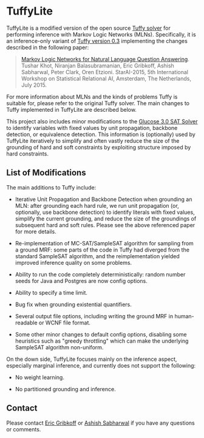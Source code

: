 # TuffyLite

TuffyLite is a modified version of the open source [Tuffy solver](http://hazy.cs.wisc.edu/hazy/tuffy) for performing inference with Markov Logic Networks (MLNs). Specifically, it is an inference-only variant of [Tuffy version 0.3](http://hazy.cs.wisc.edu/hazy/tuffy/download/tuffy-src-0.3-mar2014.zip) implementing the changes described in the following paper:

> [Markov Logic Networks for Natural Language Question Answering](http://arxiv.org/abs/1507.03045). Tushar Khot, Niranjan Balasubramanian, Eric Gribkoff, Ashish Sabharwal, Peter Clark, Oren Etzioni. StarAI-2015, 5th International Workshop on Statistical Relational AI, Amsterdam, The Netherlands, July 2015.

For more information about MLNs and the kinds of problems Tuffy is suitable for, please refer to the original Tuffy solver. The main changes to Tuffy implemented in TuffyLite are described below.

This project also includes minor modifications to the [Glucose 3.0 SAT Solver](http://www.labri.fr/perso/lsimon/glucose) to identify variables with fixed values by unit propagation, backbone detection, or equivalence detection. This information is (optionally) used by TuffyLite iteratively to simplify and often vastly reduce the size of the grounding of hard and soft constraints by exploiting structure imposed by hard constraints.


## List of Modifications

The main additions to Tuffy include:

* Iterative Unit Propagation and Backbone Detection when grounding an MLN: after grounding each hard rule, we run unit propagation (or, optionally, use backbone detection) to identify literals with fixed values, simplify the current grounding, and reduce the size of the groundings of subsequent hard and soft rules. Please see the above referenced paper for more details.

* Re-implementation of MC-SAT/SampleSAT algorithm for sampling from a ground MRF: some parts of the code in Tuffy had diverged from the standard SampleSAT algorithm, and the reimplementation yielded improved inference quality on some problems.

* Ability to run the code completely deterministically: random number seeds for Java and Postgres are now config options.

* Ability to specify a time limit.

* Bug fix when grounding existential quantifiers.

* Several output file options, including writing the ground MRF in human-readable or WCNF file format.

* Some other minor changes to default config options, disabling some heuristics such as "greedy throttling" which can make the underlying SampleSAT algorithm non-uniform.

On the down side, TuffyLite focuses mainly on the inference aspect, especially marginal inference, and currently does not support the following:

* No weight learning.

* No partitioned grounding and inference.


## Contact

Please contact [Eric Gribkoff](http://homes.cs.washington.edu/~eagribko) or [Ashish Sabharwal](http://ashishs.people.allenai.org) if you have any questions or comments.

